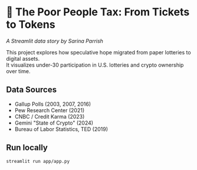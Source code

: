 # 🎰 The Poor People Tax: From Tickets to Tokens

*A Streamlit data story by Sarina Parrish*

This project explores how speculative hope migrated from paper lotteries to digital assets.  
It visualizes under-30 participation in U.S. lotteries and crypto ownership over time.

## Data Sources
- Gallup Polls (2003, 2007, 2016)
- Pew Research Center (2021)
- CNBC / Credit Karma (2023)
- Gemini "State of Crypto" (2024)
- Bureau of Labor Statistics, TED (2019)

## Run locally
```bash
streamlit run app/app.py
